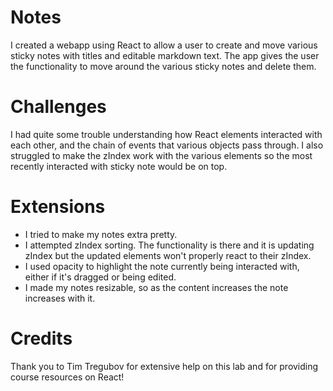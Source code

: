 # Notes
I created a webapp using React to allow a user to create and move various sticky notes with titles and editable markdown text. The app gives the user the functionality to move around the various sticky notes and delete them.

# Challenges
I had quite some trouble understanding how React elements interacted with each other, and the chain of events that various objects pass through. I also struggled to make the zIndex work with the various elements so the most recently interacted with sticky note would be on top. 

# Extensions
* I tried to make my notes extra pretty.
* I attempted zIndex sorting. The functionality is there and it is updating zIndex but the updated elements won't properly react to their zIndex. 
* I used opacity to highlight the note currently being interacted with, either if it's dragged or being edited.
* I made my notes resizable, so as the content increases the note increases with it.

# Credits
Thank you to Tim Tregubov for extensive help on this lab and for providing course resources on React!
